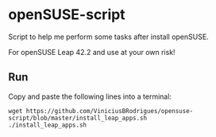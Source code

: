 # openSUSE-script

Script to help me perform some tasks after install openSUSE.

For openSUSE Leap 42.2 and use at your own risk!

## Run

Copy and paste the following lines into a terminal:

```
wget https://github.com/ViniciusBRodrigues/opensuse-script/blob/master/install_leap_apps.sh
./install_leap_apps.sh
```
